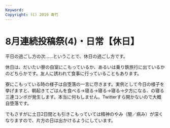 ```yaml
---
Keyword: 
Copyright: (C) 2019 青竹
---
```


# 8月連続投稿祭(4)・日常【休日】

平日の過ごし方の次……ということで、休日の過ごし方です。

休日は、だいたい寮の自室にこもっているか、あるいは乗り鉄旅行に出ているかのどちらかです。友人に誘われて食事に行っていることもあります。

寮にこもっている時の様子は自堕落の一言に尽きます。実例として今日の様子を挙げますと、朝起きてごはんを食べる→寝る→寝る→寝る→夕方になる、の寝る三連コンボが発生します。本当に何もしません。Twitterすら開かないので大概自堕落です。

でもさすがに土日2日間とも引きこもっていては精神のやみ（闇／病み）が深くなりますので、片方の日は出かけるようにしています。

